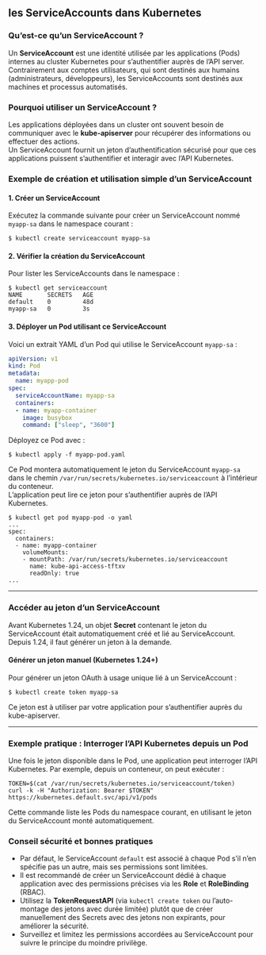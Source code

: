 ## les ServiceAccounts dans Kubernetes

### Qu’est-ce qu’un ServiceAccount ?
Un **ServiceAccount** est une identité utilisée par les applications (Pods) internes au cluster Kubernetes pour s’authentifier auprès de l’API server.\
Contrairement aux comptes utilisateurs, qui sont destinés aux humains (administrateurs, développeurs), les ServiceAccounts sont destinés aux machines et processus automatisés.

### Pourquoi utiliser un ServiceAccount ?
Les applications déployées dans un cluster ont souvent besoin de communiquer avec le **kube-apiserver** pour récupérer des informations ou effectuer des actions.\
Un ServiceAccount fournit un jeton d’authentification sécurisé pour que ces applications puissent s’authentifier et interagir avec l’API Kubernetes.

### Exemple de création et utilisation simple d’un ServiceAccount

#### 1. Créer un ServiceAccount

Exécutez la commande suivante pour créer un ServiceAccount nommé `myapp-sa` dans le namespace courant :

```
$ kubectl create serviceaccount myapp-sa
```

#### 2. Vérifier la création du ServiceAccount

Pour lister les ServiceAccounts dans le namespace :

```
$ kubectl get serviceaccount
NAME       SECRETS   AGE
default    0         48d
myapp-sa   0         3s
```

#### 3. Déployer un Pod utilisant ce ServiceAccount

Voici un extrait YAML d’un Pod qui utilise le ServiceAccount `myapp-sa` :

```yaml
apiVersion: v1
kind: Pod
metadata:
  name: myapp-pod
spec:
  serviceAccountName: myapp-sa
  containers:
  - name: myapp-container
    image: busybox
    command: ["sleep", "3600"]
```

Déployez ce Pod avec :

```
$ kubectl apply -f myapp-pod.yaml
```

Ce Pod montera automatiquement le jeton du ServiceAccount `myapp-sa` dans le chemin `/var/run/secrets/kubernetes.io/serviceaccount` à l’intérieur du conteneur.\
L’application peut lire ce jeton pour s’authentifier auprès de l’API Kubernetes.
```
$ kubectl get pod myapp-pod -o yaml
...
spec:
  containers:
  - name: myapp-container
    volumeMounts:
    - mountPath: /var/run/secrets/kubernetes.io/serviceaccount
      name: kube-api-access-tftxv
      readOnly: true
...
```

***

### Accéder au jeton d’un ServiceAccount

Avant Kubernetes 1.24, un objet **Secret** contenant le jeton du ServiceAccount était automatiquement créé et lié au ServiceAccount.\
Depuis 1.24, il faut générer un jeton à la demande.

#### Générer un jeton manuel (Kubernetes 1.24+)

Pour générer un jeton OAuth à usage unique lié à un ServiceAccount :

```
$ kubectl create token myapp-sa
```

Ce jeton est à utiliser par votre application pour s’authentifier auprès du kube-apiserver.

***

### Exemple pratique : Interroger l’API Kubernetes depuis un Pod

Une fois le jeton disponible dans le Pod, une application peut interroger l’API Kubernetes. Par exemple, depuis un conteneur, on peut exécuter :

```
TOKEN=$(cat /var/run/secrets/kubernetes.io/serviceaccount/token)
curl -k -H "Authorization: Bearer $TOKEN" https://kubernetes.default.svc/api/v1/pods
```

Cette commande liste les Pods du namespace courant, en utilisant le jeton du ServiceAccount monté automatiquement.

### Conseil sécurité et bonnes pratiques

- Par défaut, le ServiceAccount `default` est associé à chaque Pod s’il n’en spécifie pas un autre, mais ses permissions sont limitées.
- Il est recommandé de créer un ServiceAccount dédié à chaque application avec des permissions précises via les **Role** et **RoleBinding** (RBAC).
- Utilisez la **TokenRequestAPI** (via `kubectl create token` ou l’auto-montage des jetons avec durée limitée) plutôt que de créer manuellement des Secrets avec des jetons non expirants, pour améliorer la sécurité.
- Surveillez et limitez les permissions accordées au ServiceAccount pour suivre le principe du moindre privilège.
